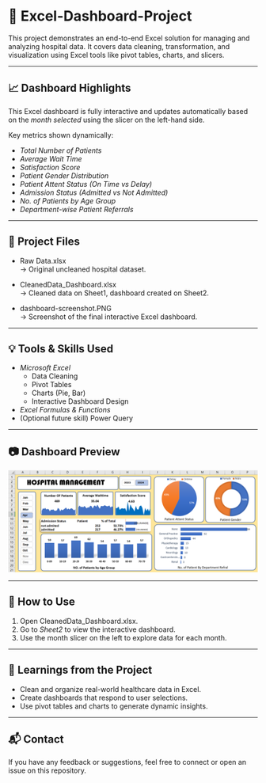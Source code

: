 # 🏥 Excel-Dashboard-Project

This project demonstrates an end-to-end Excel solution for managing and analyzing hospital data. It covers data cleaning, transformation, and visualization using Excel tools like pivot tables, charts, and slicers.

---

## 📈 Dashboard Highlights

This Excel dashboard is fully interactive and updates automatically based on the *month selected* using the slicer on the left-hand side.

Key metrics shown dynamically:
- *Total Number of Patients*
- *Average Wait Time*
- *Satisfaction Score*
- *Patient Gender Distribution*
- *Patient Attent Status (On Time vs Delay)*
- *Admission Status (Admitted vs Not Admitted)*
- *No. of Patients by Age Group*
- *Department-wise Patient Referrals*

---

## 📁 Project Files

- Raw Data.xlsx  
  → Original uncleaned hospital dataset.

- CleanedData_Dashboard.xlsx  
  → Cleaned data on Sheet1, dashboard created on Sheet2.

- dashboard-screenshot.PNG  
  → Screenshot of the final interactive Excel dashboard.

---

## 💡 Tools & Skills Used

- *Microsoft Excel*
  - Data Cleaning
  - Pivot Tables
  - Charts (Pie, Bar)
  - Interactive Dashboard Design
- *Excel Formulas & Functions*
- (Optional future skill) Power Query

---

## 📷 Dashboard Preview

![Dashboard Preview](dashboard-screenshot.PNG)

---

## 🚀 How to Use

1. Open CleanedData_Dashboard.xlsx.
2. Go to *Sheet2* to view the interactive dashboard.
3. Use the month slicer on the left to explore data for each month.

---

## 🧠 Learnings from the Project

- Clean and organize real-world healthcare data in Excel.
- Create dashboards that respond to user selections.
- Use pivot tables and charts to generate dynamic insights.

---

## 📬 Contact

If you have any feedback or suggestions, feel free to connect or open an issue on this repository.
